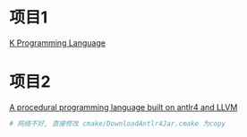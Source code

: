 # 项目1
[K Programming Language](https://kdbohne.github.io/klang)

# 项目2
[A procedural programming language built on antlr4 and LLVM](https://github.com/lepoidev/klang)

```sh
# 网络不好, 直接修改 cmake/DownloadAntlr4Jar.cmake 为copy

```